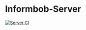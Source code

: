 # Informbob-Server
[![Server CI](https://github.com/Pronto-AG/Informbob-Server/actions/workflows/main.yml/badge.svg)](https://github.com/Pronto-AG/Informbob-Server/actions/workflows/main.yml)
